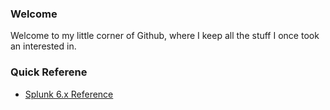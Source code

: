 ### Welcome

Welcome to my little corner of Github, where I keep all the stuff I once took an interested in.

### Quick Referene

  * [Splunk 6.x Reference](http://quybao.github.io/cheat_sheets/docs/Splunk_Quick_Reference_Guide_6.x.pdf)
